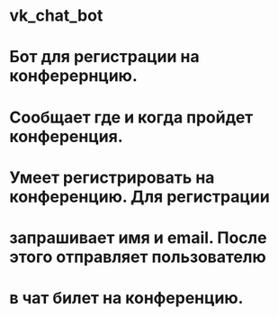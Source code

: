 # vk_chat_bot

# Бот для регистрации на конферернцию.
# Сообщает где и когда пройдет конференция.
# Умеет регистрировать на конференцию. Для регистрации
# запрашивает имя и email. После этого отправляет пользователю
# в чат билет на конференцию.